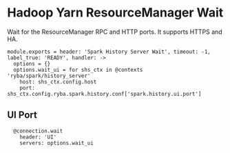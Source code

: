 
# Hadoop Yarn ResourceManager Wait

Wait for the ResourceManager RPC and HTTP ports. It supports HTTPS and HA.

    module.exports = header: 'Spark History Server Wait', timeout: -1, label_true: 'READY', handler: ->
      options = {}
      options.wait_ui = for shs_ctx in @contexts 'ryba/spark/history_server'
        host: shs_ctx.config.host
        port: shs_ctx.config.ryba.spark.history.conf['spark.history.ui.port']

## UI Port

      @connection.wait
        header: 'UI'
        servers: options.wait_ui

